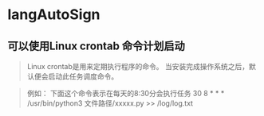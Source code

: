 # langAutoSign
## 可以使用Linux crontab 命令计划启动
> Linux crontab是用来定期执行程序的命令。
> 当安装完成操作系统之后，默认便会启动此任务调度命令。


> 例如：
> 下面这个命令表示在每天的8:30分会执行任务
> 30 8 * * * /usr/bin/python3 文件路径/xxxxx.py >> /log/log.txt